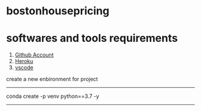 # bostonhousepricing

# softwares and tools requirements

1. [Github Account](https://github.com)
2. [Heroku](https://heroku.com)
3. [vscode](https://vscode.com)

create a new enbironment for project 

---

conda create -p venv python==3.7 -y

---